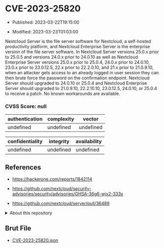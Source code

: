 # CVE-2023-25820

- Published: 2023-03-22T19:15:00

- Modified: 2023-03-23T01:03:00

Nextcloud Server is the file server software for Nextcloud, a self-hosted productivity platform, and Nextcloud Enterprise Server is the enterprise version of the file server software. In Nextcloud Server versions 25.0.x prior to 25.0.5 and versions 24.0.x prior to 24.0.10 as well as Nextcloud Enterprise Server versions 25.0.x prior to 25.0.4, 24.0.x prior to 24.0.10, 23.0.x prior to 23.0.12.5, 22.x prior to 22.2.0.10, and 21.x prior to 21.0.9.10, when an attacker gets access to an already logged in user session they can then brute force the password on the confirmation endpoint. Nextcloud Server should upgraded to 24.0.10 or 25.0.4 and Nextcloud Enterprise Server should upgraded to 21.0.9.10, 22.2.10.10, 23.0.12.5, 24.0.10, or 25.0.4 to receive a patch. No known workarounds are available.

### CVSS Score: **null**

| authentication | complexity | vector |
| --- | --- | --- |
| undefined | undefined | undefined |

| confidentiality | integrity | availability |
| --- | --- | --- |
| undefined | undefined | undefined |

## References

* https://hackerone.com/reports/1842114

* https://github.com/nextcloud/security-advisories/security/advisories/GHSA-36g6-wjx2-333x

* https://github.com/nextcloud/server/pull/36489

<details>
<summary>About this repository</summary> 

  This repository is part of the project [Live Hack CVE](https://github.com/Live-Hack-CVE). Main website can be found [www.live-hack.org](https://www.live-hack.org) 
  
  Made by [Sn0wAlice](https://github.com/Sn0wAlice) for the people that care about security and need to have a feed of the latest CVEs. Hope you enjoy it, don't forget to star the repo and follow me on [Twitter](https://twitter.com/Sn0wAlice) and [Github](https://github.com/Sn0wAlice). And that is my [personnal website](https://www.alice-snow.me/)

  - [Home Page](https://github.com/Live-Hack-CVE)
  - [Framework](https://github.com/Live-Hack-CVE/cve-framework)
  - [CVE database](https://github.com/Live-Hack-CVE/full_database)
  - [Changelog](https://github.com/Live-Hack-CVE/Changelog)
</details>

## Brut File

* [CVE-2023-25820.json](https://raw.githubusercontent.com/Live-Hack-CVE/full_database/main/cves/2023/CVE-2023-25820.json)

